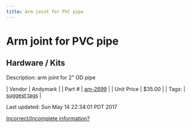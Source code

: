 ```yaml
---
title: Arm joint for PVC pipe
---
```


# Arm joint for PVC pipe
## Hardware / Kits
Description: 	arm joint for 2" OD pipe 

| Vendor | Andymark | 
| Part # | [am-2699](http://www.andymark.com/product-p/am-2699.htm) | 
| Unit Price | $35.00 | 
| Tags: | [suggest tags](https://docs.google.com/forms/d/e/1FAIpQLSeWyY8v3RgOty-MyWmh9U0iivNYN_molChYyS-0U-o-kOAv_g/viewform) | 

Last updated: Sun May 14 22:34:01 PDT 2017

 [Incorrect/Incomplete information?](https://docs.google.com/forms/d/e/1FAIpQLSeWyY8v3RgOty-MyWmh9U0iivNYN_molChYyS-0U-o-kOAv_g/viewform)